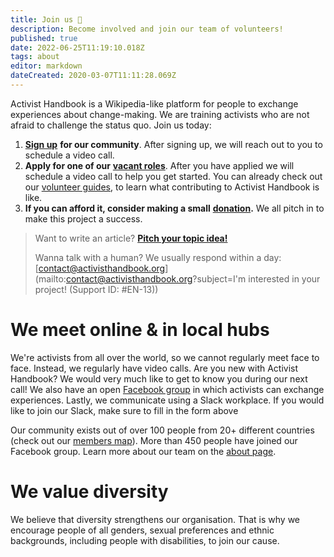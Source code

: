 ```yaml
---
title: Join us 🙌
description: Become involved and join our team of volunteers!
published: true
date: 2022-06-25T11:19:10.018Z
tags: about
editor: markdown
dateCreated: 2020-03-07T11:11:28.069Z
---
```


Activist Handbook is a Wikipedia-like platform for people to exchange experiences about change-making. We are training activists who are not afraid to challenge the status quo. Join us today:

1.  [**Sign up**](http://activism.rocks/join) **for our community**. After signing up, we will reach out to you to schedule a video call.
2.  **Apply for one of our** [**vacant roles**](https://airtable.com/shrwlhB02r8fij4TW). After you have applied we will schedule a video call to help you get started. You can already check out our [volunteer guides](/support), to learn what contributing to Activist Handbook is like.
3.  **If you can afford it, consider making a small** [**donation**](/donate)**.** We all pitch in to make this project a success.

> Want to write an article? [**Pitch your topic idea!**](https://airtable.com/shr8oOvaeHOtBOK5t)
> 
> Wanna talk with a human? We usually respond within a day: [contact@activisthandbook.org](mailto:contact@activisthandbook.org?subject=I'm interested in your project! (Support ID: #EN-13))

# We meet online & in local hubs

We're activists from all over the world, so we cannot regularly meet face to face. Instead, we regularly have video calls. Are you new with Activist Handbook? We would very much like to get to know you during our next call! We also have an open [Facebook group](https://www.facebook.com/groups/activisthandbook/) in which activists can exchange experiences. Lastly, we communicate using a Slack workplace. If you would like to join our Slack, make sure to fill in the form above

Our community exists out of over 100 people from 20+ different countries (check out our [members map](/en/map)). More than 450 people have joined our Facebook group. Learn more about our team on the [about page](/about). 

# We value diversity

We believe that diversity strengthens our organisation. That is why we encourage people of all genders, sexual preferences and ethnic backgrounds, including people with disabilities, to join our cause.